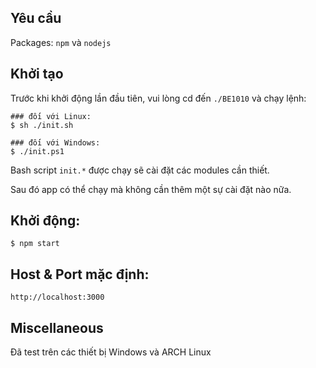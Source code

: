 
## Yêu cầu

Packages: `npm` và `nodejs`

## Khởi tạo

Trước khi khởi động lần đầu tiên, vui lòng cd đến `./BE1010` và chạy lệnh:

```
### đối với Linux:
$ sh ./init.sh

### đối với Windows:
$ ./init.ps1
```

Bash script `init.*` được chạy sẽ cài đặt các modules cần thiết.

Sau đó app có thể chạy mà không cần thêm một sự cài đặt nào nữa.

## Khởi động:

`$ npm start`

## Host & Port mặc định:

`http://localhost:3000`

## Miscellaneous

Đã test trên các thiết bị Windows và ARCH Linux
